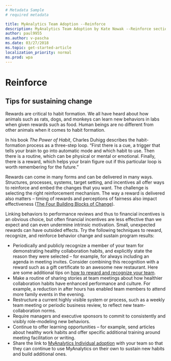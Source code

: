 ```yaml
---
# Metadata Sample
# required metadata

title: MyAnalytics Team Adoption --Reinforce
description: MyAnalytics Team Adoption by Kate Nowak --Reinforce section
author: paul9955
ms.author: v-pascha
ms.date: 03/27/2018
ms.topic: get-started-article
localization_priority: normal 
ms.prod: wpa
---
```


# Reinforce

## Tips for sustaining change 

Rewards are critical to habit formation. We all have heard about how animals such as rats, dogs, and monkeys can learn new behaviors in labs when given rewards such as food. Human beings are no different from other animals when it comes to habit formation.

In his book _The Power of Habit_, Charles Duhigg describes the habit-formation process as a three-step loop. “First there is a cue, a trigger that tells your brain to go into automatic mode and which habit to use. Then there is a routine, which can be physical or mental or emotional. Finally, there is a reward, which helps your brain figure out if this particular loop is worth remembering for the future.”

Rewards can come in many forms and can be delivered in many ways. Structures, processes, systems, target setting, and incentives all offer ways to reinforce and embed the changes that you want. The challenge is selecting the right reinforcement mechanism. The way a reward is delivered also matters – timing of rewards and perceptions of fairness also impact effectiveness 
 ([The Four Building Blocks of Change](https://www.mckinsey.com/business-functions/organization/our-insights/the-four-building-blocks--of-change)).

Linking behaviors to performance reviews and thus to financial incentives is an obvious choice, but often financial incentives are less effective than we expect and can even undermine intrinsic motivation. Small, unexpected rewards can have outsided effects. Try the following techniques to reward, recognize, and reinforce behavior change and sustain program results:

 * Periodically and publicly recognize a member of your team for demonstrating healthy collaboration habits, and explicitly state the reason they were selected – for example, for always including an agenda in meeting invites. Consider combining this recognition with a reward such as a gift certificate to an awesome new restaurant. Here are some additional tips on [how to reward and recognize your team](https://uniquelyhr.com/blog/rewards-and-recognition-how-to-show-appreciation-to-your-team/).
 * Make a routine of sharing stories at team meetings about how healthier collaboration habits have enhanced performance and culture. For example, a reduction in after hours has enabled team members to attend more family events in the evening.
 * Restructure a current highly visible system or process, such as a weekly team meeting or periodic business review, to reflect new team-collaboration norms. 
 * Require managers and executive sponsors to commit to consistently and visibly role-modeling new behaviors.
 * Continue to offer learning opportunities – for example, send articles about healthy work habits and offer specific additional training around meeting facilitation or writing.
 * Share the link to [MyAnalytics Individual adoption](Indiv-adopt-get-started.md) with your team so that they can continue to use MyAnalytics on their own to sustain new habits and build additional ones. 
